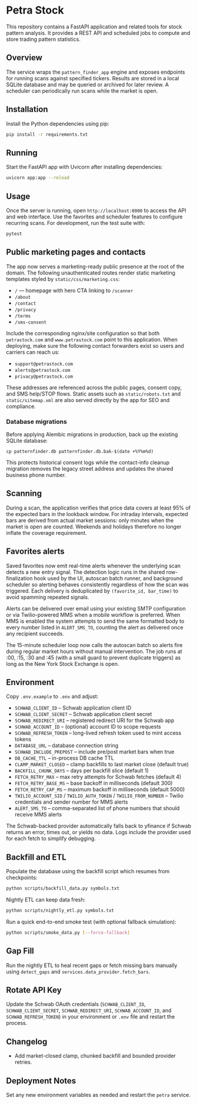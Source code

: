 # Petra Stock

This repository contains a FastAPI application and related tools for stock pattern analysis. It
provides a REST API and scheduled jobs to compute and store trading pattern statistics.

## Overview

The service wraps the `pattern_finder_app` engine and exposes endpoints for running scans against
specified tickers. Results are stored in a local SQLite database and may be queried or archived for
later review. A scheduler can periodically run scans while the market is open.

## Installation

Install the Python dependencies using pip:

```bash
pip install -r requirements.txt
```

## Running

Start the FastAPI app with Uvicorn after installing dependencies:

```bash
uvicorn app:app --reload
```

## Usage

Once the server is running, open `http://localhost:8000` to access the API and web interface. Use
the favorites and scheduler features to configure recurring scans. For development, run the test
suite with:

```bash
pytest
```

## Public marketing pages and contacts

The app now serves a marketing-ready public presence at the root of the domain. The following
unauthenticated routes render static marketing templates styled by `static/css/marketing.css`:

- `/` — homepage with hero CTA linking to `/scanner`
- `/about`
- `/contact`
- `/privacy`
- `/terms`
- `/sms-consent`

Include the corresponding nginx/site configuration so that both `petrastock.com` and
`www.petrastock.com` point to this application. When deploying, make sure the following contact
forwarders exist so users and carriers can reach us:

- `support@petrastock.com`
- `alerts@petrastock.com`
- `privacy@petrastock.com`

These addresses are referenced across the public pages, consent copy, and SMS help/STOP flows.
Static assets such as `static/robots.txt` and `static/sitemap.xml` are also served directly by the
app for SEO and compliance.

### Database migrations

Before applying Alembic migrations in production, back up the existing SQLite database:

```
cp patternfinder.db patternfinder.db.bak-$(date +%Y%m%d)
```

This protects historical consent logs while the contact-info cleanup migration removes
the legacy street address and updates the shared business phone number.

## Scanning

During a scan, the application verifies that price data covers at least 95% of the
expected bars in the lookback window. For intraday intervals, expected bars are
derived from actual market sessions: only minutes when the market is open are
counted. Weekends and holidays therefore no longer inflate the coverage
requirement.

## Favorites alerts

Saved favorites now emit real-time alerts whenever the underlying scan detects a
new entry signal. The detection logic runs in the shared row-finalization hook
used by the UI, autoscan batch runner, and background scheduler so alerting
behaves consistently regardless of how the scan was triggered. Each delivery is
deduplicated by `(favorite_id, bar_time)` to avoid spamming repeated signals.

Alerts can be delivered over email using your existing SMTP configuration or via
Twilio-powered MMS when a mobile workflow is preferred. When MMS is enabled the
system attempts to send the same formatted body to every number listed in
`ALERT_SMS_TO`, counting the alert as delivered once any recipient succeeds.

The 15-minute scheduler loop now calls the autoscan batch so alerts fire during
regular market hours without manual intervention. The job runs at :00, :15, :30
and :45 (with a small guard to prevent duplicate triggers) as long as the New
York Stock Exchange is open.

## Environment

Copy `.env.example` to `.env` and adjust:

- `SCHWAB_CLIENT_ID` – Schwab application client ID
- `SCHWAB_CLIENT_SECRET` – Schwab application client secret
- `SCHWAB_REDIRECT_URI` – registered redirect URI for the Schwab app
- `SCHWAB_ACCOUNT_ID` – (optional) account ID to scope requests
- `SCHWAB_REFRESH_TOKEN` – long-lived refresh token used to mint access tokens
- `DATABASE_URL` – database connection string
- `SCHWAB_INCLUDE_PREPOST` – include pre/post market bars when true
- `DB_CACHE_TTL` – in-process DB cache TTL
- `CLAMP_MARKET_CLOSED` – clamp backfills to last market close (default true)
- `BACKFILL_CHUNK_DAYS` – days per backfill slice (default 1)
- `FETCH_RETRY_MAX` – max retry attempts for Schwab fetches (default 4)
- `FETCH_RETRY_BASE_MS` – base backoff in milliseconds (default 300)
- `FETCH_RETRY_CAP_MS` – maximum backoff in milliseconds (default 5000)
- `TWILIO_ACCOUNT_SID` / `TWILIO_AUTH_TOKEN` / `TWILIO_FROM_NUMBER` – Twilio
  credentials and sender number for MMS alerts
- `ALERT_SMS_TO` – comma-separated list of phone numbers that should receive
  MMS alerts

The Schwab-backed provider automatically falls back to yfinance if Schwab
returns an error, times out, or yields no data. Logs include the provider used
for each fetch to simplify debugging.

## Backfill and ETL

Populate the database using the backfill script which resumes from checkpoints:

```bash
python scripts/backfill_data.py symbols.txt
```

Nightly ETL can keep data fresh:

```bash
python scripts/nightly_etl.py symbols.txt
```

Run a quick end-to-end smoke test (with optional fallback simulation):

```bash
python scripts/smoke_data.py [--force-fallback]
```

## Gap Fill

Run the nightly ETL to heal recent gaps or fetch missing bars manually using
`detect_gaps` and `services.data_provider.fetch_bars`.

## Rotate API Key

Update the Schwab OAuth credentials (`SCHWAB_CLIENT_ID`, `SCHWAB_CLIENT_SECRET`,
`SCHWAB_REDIRECT_URI`, `SCHWAB_ACCOUNT_ID`, and `SCHWAB_REFRESH_TOKEN`) in your
environment or `.env` file and restart the process.

## Changelog

- Add market-closed clamp, chunked backfill and bounded provider retries.

## Deployment Notes

Set any new environment variables as needed and restart the `petra` service.
